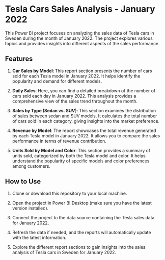 # Tesla Cars Sales Analysis - January 2022

This Power BI project focuses on analyzing the sales data of Tesla cars in Sweden during the month of January 2022. The project explores various topics and provides insights into different aspects of the sales performance.

## Features

1. **Car Sales by Model**: This report section presents the number of cars sold for each Tesla model in January 2022. It helps identify the popularity and demand for different models.

2. **Daily Sales**: Here, you can find a detailed breakdown of the number of cars sold each day in January 2022. This analysis provides a comprehensive view of the sales trend throughout the month.

3. **Sales by Type (Sedan vs. SUV)**: This section examines the distribution of sales between sedan and SUV models. It calculates the total number of cars sold in each category, giving insights into the market preference.

4. **Revenue by Model**: The report showcases the total revenue generated by each Tesla model in January 2022. It allows you to compare the sales performance in terms of revenue contribution.

5. **Units Sold by Model and Color**: This section provides a summary of units sold, categorized by both the Tesla model and color. It helps understand the popularity of specific models and color preferences among customers.

## How to Use

1. Clone or download this repository to your local machine.

2. Open the project in Power BI Desktop (make sure you have the latest version installed).

3. Connect the project to the data source containing the Tesla sales data for January 2022.

4. Refresh the data if needed, and the reports will automatically update with the latest information.

5. Explore the different report sections to gain insights into the sales analysis of Tesla cars in Sweden for January 2022.
